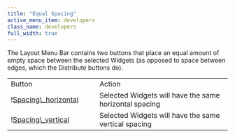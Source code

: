 ```yaml
---
title: "Equal Spacing"
active_menu_item: developers
class_name: developers
full_width: true
---
```



The Layout Menu Bar contains two buttons that place an equal amount of empty space between the selected Widgets (as opposed to space between edges, which the Distribute buttons do).

<table>
<tr>
<td width="126">
Button

</td>
<td width="16">
</td>
<td>
Action

</td>
</tr>
<tr>
<td width="126">
  !<a href="/img/docs/spacing_horizontal.png">Spacing\_horizontal</a>

</td>
<td width="16">
</td>
<td>
Selected Widgets will have the same horizontal spacing

</td>
</tr>
<tr>
<td width="126">
  !<a href="/img/docs/spacing_vertical.png">Spacing\_vertical</a>

</td>
<td width="16">
</td>
<td>
Selected Widgets will have the same vertical spacing

</td>
</tr>
</table>

